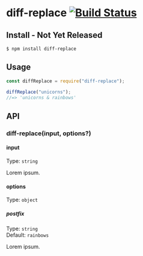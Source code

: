 # diff-replace [![Build Status](https://travis-ci.com/bmuenzenmeyer/diff-replace.svg?branch=master)](https://travis-ci.com/bmuenzenmeyer/diff-replace)

## Install - Not Yet Released

```
$ npm install diff-replace
```

## Usage

```js
const diffReplace = require("diff-replace");

diffReplace("unicorns");
//=> 'unicorns & rainbows'
```

## API

### diff-replace(input, options?)

#### input

Type: `string`

Lorem ipsum.

#### options

Type: `object`

##### postfix

Type: `string`\
Default: `rainbows`

Lorem ipsum.
